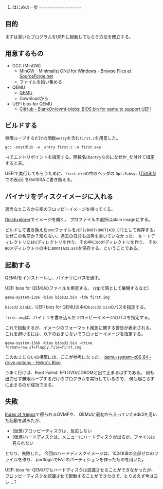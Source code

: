 1. はじめの一歩
===============

## 目的

まずは書いたプログラムをUEFIに起動してもらう方法を確立する。

## 用意するもの

* GCC (MinGW)
  * [MinGW - Minimalist GNU for Windows - Browse Files at SourceForge.net](https://sourceforge.net/projects/mingw/files/)
  * ファイルを拾い集める
* QEMU
  * [QEMU](https://www.qemu.org/)
  * Downloadから
* UEFI bios for QEMU
  * [GitHub - BlankOn/ovmf-blobs: BIOS.bin for qemu to support UEFI](https://github.com/BlankOn/ovmf-blobs)

## ビルドする

無限ループするだけの関数`entry`を含む`first.c`を用意した。

```
gcc -nostdlib -e _entry first.c -o first.exe
```

`-e`でエントリポイントを指定する。関数名は`entry`なのになぜか`_`を付けて指定すると吉。

UEFIで実行してもらうために、`first.exe`の中のヘッダの
`Opt.Subsys` ([TSXBIN](http://www.net3-tv.net/~m-tsuchy/tsuchy/dlpage.htm)での表示) を0x000Aに書き換える。

## バイナリをディスクイメージに入れる

適当なところから空のフロッピーイメージを持ってくる。

[DiskExplorer](https://hp.vector.co.jp/authors/VA013937/editdisk/index.html)でイメージを開く。
プロファイルの選択はplain imageにする。

ビルドして書き換えたexeファイルを`/EFI/BOOT/BOOTIA32.EFI`として保存する。
なぜこの名前か？知らない。過去の自分も出典を書いていなかった。
ルートディレクトリに`EFI`ディレクトリを作り、その中に`BOOT`ディレクトリを作り、
その`BOOT`ディレクトリの中に`BOOTIA32.EFI`を保存する、ということである。

## 起動する

QEMUをインストールし、バイナリにパスを通す。

UEFI bios for QEMUのファイルを用意する。 (zipで落として展開するなど)

```
qemu-system-i386 -bios bios32.bin -fda first.img
```

`bios32.bin`は、UEFI bios for QEMUの中の`bios32.bin`のパスを指定する。

`first.img`は、バイナリを書き込んだフロッピーイメージのパスを指定する。

これで起動するが、イメージのフォーマット推測に関する警告が表示される。
これを避けるには、以下のおまじないでフロッピーイメージを指定する。

```
qemu-system-i386 -bios bios32.bin -drive format=raw,if=floppy,file=first.img
```

このおまじないの構築には、ここが参考になった。
[qemu-system-x86_64 -drive options - Heiko's Blog](https://heiko-sieger.info/qemu-system-x86_64-drive-options/)

うまく行けば、Boot Failed. EFI DVD/CDROMと出て止まるはずである。
何も出力せず無限ループするだけのプログラムを実行しているので、
何も起こらずに止まるのが成功である。

## 失敗

[Index of /repos](https://www.kraxel.org/repos/)で得られるOVMFや、
QEMUに最初から入っていたedk2を用いた起動を試みたが、

* (仮想)フロッピーディスクは、反応しない
* (仮想)ハードディスクは、メニューにハードディスクが出るが、ファイルは見られない

となり、失敗した。
今回のハードディスクイメージは、1024KiBの全部ゼロのファイルを作り、
partlogicでFATのパーティションを作ったものを用いた。

UEFI bios for QEMUでもハードディスクは認識させることができなかったが、
フロッピーディスクを認識させて起動することができたので、とりあえず今はヨシ…？

